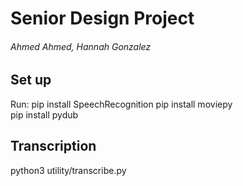 # Senior Design Project

###### Ahmed Ahmed, Hannah Gonzalez

## Set up

Run: 
pip install SpeechRecognition
pip install moviepy   
pip install pydub

## Transcription
python3 utility/transcribe.py